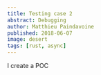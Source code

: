 ```yaml
---
title: Testing case 2
abstract: Debugging
author: Matthieu Paindavoine
published: 2018-06-07
image: desert
tags: [rust, async]
---
```


I create a POC
